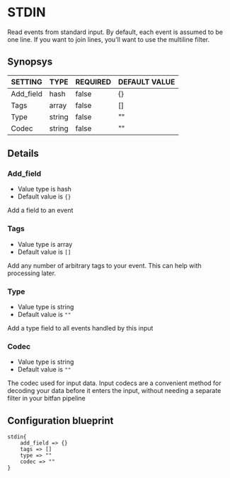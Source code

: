 # STDIN
Read events from standard input.
By default, each event is assumed to be one line. If you want to join lines, you’ll want to use the multiline filter.

## Synopsys


|  SETTING  |  TYPE  | REQUIRED | DEFAULT VALUE |
|-----------|--------|----------|---------------|
| Add_field | hash   | false    | {}            |
| Tags      | array  | false    | []            |
| Type      | string | false    | ""            |
| Codec     | string | false    | ""            |


## Details

### Add_field
* Value type is hash
* Default value is `{}`

Add a field to an event

### Tags
* Value type is array
* Default value is `[]`

Add any number of arbitrary tags to your event.
This can help with processing later.

### Type
* Value type is string
* Default value is `""`

Add a type field to all events handled by this input

### Codec
* Value type is string
* Default value is `""`

The codec used for input data. Input codecs are a convenient method for decoding
your data before it enters the input, without needing a separate filter in your bitfan pipeline



## Configuration blueprint

```
stdin{
	add_field => {}
	tags => []
	type => ""
	codec => ""
}
```
